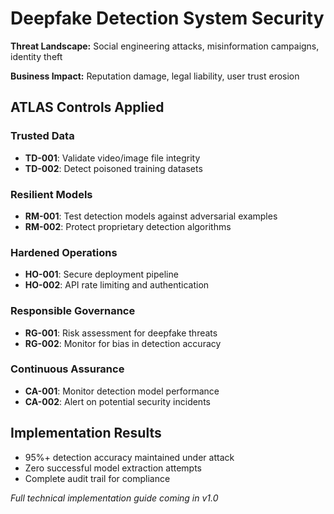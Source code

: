 #  Deepfake Detection System Security

**Threat Landscape:** Social engineering attacks, misinformation campaigns, identity theft

**Business Impact:** Reputation damage, legal liability, user trust erosion

## ATLAS Controls Applied

###  Trusted Data
- **TD-001**: Validate video/image file integrity
- **TD-002**: Detect poisoned training datasets

###  Resilient Models  
- **RM-001**: Test detection models against adversarial examples
- **RM-002**: Protect proprietary detection algorithms

###  Hardened Operations
- **HO-001**: Secure deployment pipeline
- **HO-002**: API rate limiting and authentication

###  Responsible Governance
- **RG-001**: Risk assessment for deepfake threats
- **RG-002**: Monitor for bias in detection accuracy

###  Continuous Assurance
- **CA-001**: Monitor detection model performance
- **CA-002**: Alert on potential security incidents

## Implementation Results
- 95%+ detection accuracy maintained under attack
- Zero successful model extraction attempts
- Complete audit trail for compliance

*Full technical implementation guide coming in v1.0*
